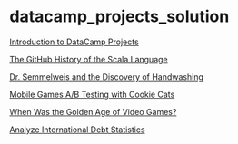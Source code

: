 # datacamp_projects_solution

[Introduction to DataCamp Projects
](https://app.datacamp.com/learn/projects/introduction-to-projects)

[The GitHub History of the Scala Language
](https://app.datacamp.com/learn/projects/163)

[Dr. Semmelweis and the Discovery of Handwashing
](https://app.datacamp.com/learn/projects/discovery-of-handwashing)

[Mobile Games A/B Testing with Cookie Cats
](https://app.datacamp.com/learn/projects/184)

[When Was the Golden Age of Video Games?
](https://app.datacamp.com/learn/projects/1413)

[Analyze International Debt Statistics
](https://app.datacamp.com/learn/projects/754)


